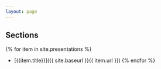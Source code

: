 ```yaml
---
layout: page
---
```


## Sections

{% for item in site.presentations %}
* [{{item.title}}]({{ site.baseurl }}{{ item.url }})
{% endfor %}
